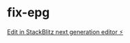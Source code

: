 # fix-epg

[Edit in StackBlitz next generation editor ⚡️](https://stackblitz.com/~/github.com/ognen007/fix-epg)